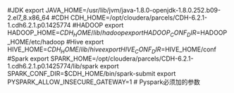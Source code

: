 <!--
 * @Author: wjn
 * @Date: 2020-07-14 09:25:11
 * @LastEditors: wjn
 * @LastEditTime: 2020-07-14 09:25:20
--> 


#JDK
export JAVA_HOME=/usr/lib/jvm/java-1.8.0-openjdk-1.8.0.252.b09-2.el7_8.x86_64
#CDH
CDH_HOME=/opt/cloudera/parcels/CDH-6.2.1-1.cdh6.2.1.p0.1425774
#HADOOP
export HADOOP_HOME=$CDH_HOME/lib/hadoop
export HADOOP_CONF_DIR=$HADOOP_HOME/etc/hadoop
#Hive
export HIVE_HOME=$CDH_HOME/lib/hive
export HIVE_CONF_DIR=$HIVE_HOME/conf
#Spark
export SPARK_HOME=/opt/cloudera/parcels/CDH-6.2.1-1.cdh6.2.1.p0.1425774/lib/spark
export SPARK_CONF_DIR=$CDH_HOME/bin/spark-submit
export PYSPARK_ALLOW_INSECURE_GATEWAY=1  # Pyspark必须加的参数